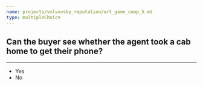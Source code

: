 ```yaml
---
name: projects/volvovsky_reputation/art_game_comp_5.md
type: multipleChoice
---
```


## Can the buyer see whether the agent took a cab home to get their phone?

---

- Yes
- No
